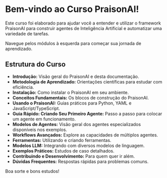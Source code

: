 # Bem-vindo ao Curso PraisonAI!

Este curso foi elaborado para ajudar você a entender e utilizar o framework PraisonAI para construir agentes de Inteligência Artificial e automatizar uma variedade de tarefas.

Navegue pelos módulos à esquerda para começar sua jornada de aprendizado.

## Estrutura do Curso

*   **Introdução:** Visão geral do PraisonAI e desta documentação.
*   **Metodologia de Aprendizado:** Orientações científicas para estudar com eficiência.
*   **Instalação:** Como instalar o PraisonAI em seu ambiente.
*   **Conceitos Fundamentais:** Os blocos de construção do PraisonAI.
*   **Usando o PraisonAI:** Guias práticos para Python, YAML e JavaScript/TypeScript.
*   **Guia Rápido: Criando Seu Primeiro Agente:** Passo a passo para colocar um agente em funcionamento.
*   **Modelos de Agentes:** Visão geral dos agentes especializados disponíveis nos exemplos.
*   **Workflows Avançados:** Explore as capacidades de múltiplos agentes.
*   **Ferramentas:** Utilizando e criando ferramentas.
*   **Modelos LLM:** Integrando com diversos modelos de linguagem.
*   **Exemplos Práticos:** Estudos de caso detalhados.
*   **Contribuindo e Desenvolvimento:** Para quem quer ir além.
*   **Dúvidas Frequentes:** Respostas rápidas para problemas comuns.

Boa sorte e bons estudos!
